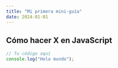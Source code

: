 ```yaml
---
title: "Mi primera mini-guía"
date: 2024-01-01
---
```


## Cómo hacer X en JavaScript

```javascript
// Tu código aquí
console.log("Hola mundo");